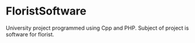 # FloristSoftware
University project programmed using Cpp and PHP. Subject of project is software for florist.
